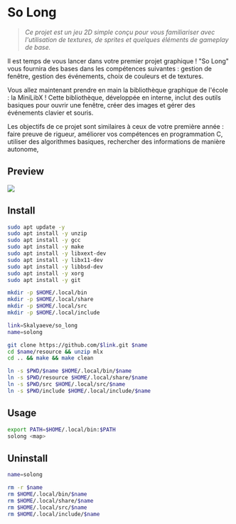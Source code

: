 # So Long
> *Ce projet est un jeu 2D simple conçu pour vous familiariser avec l'utilisation de textures, de sprites et quelques éléments de gameplay de base.*

Il est temps de vous lancer dans votre premier projet graphique ! "So Long" vous fournira des bases dans les compétences suivantes : gestion de fenêtre, gestion des événements, choix de couleurs et de textures.

Vous allez maintenant prendre en main la bibliothèque graphique de l'école : la MiniLibX ! Cette bibliothèque, développée en interne, inclut des outils basiques pour ouvrir une fenêtre, créer des images et gérer des événements clavier et souris.

Les objectifs de ce projet sont similaires à ceux de votre première année : faire preuve de rigueur, améliorer vos compétences en programmation C, utiliser des algorithmes basiques, rechercher des informations de manière autonome,

## Preview
![](https://github.com/Skalyaeve/images/blob/main/screenshot/solong.gif)

## Install
```bash
sudo apt update -y
sudo apt install -y unzip
sudo apt install -y gcc
sudo apt install -y make
sudo apt install -y libxext-dev
sudo apt install -y libx11-dev
sudo apt install -y libbsd-dev
sudo apt install -y xorg
sudo apt install -y git
```
```bash
mkdir -p $HOME/.local/bin
mkdir -p $HOME/.local/share
mkdir -p $HOME/.local/src
mkdir -p $HOME/.local/include
```
```bash
link=Skalyaeve/so_long
name=solong

git clone https://github.com/$link.git $name
cd $name/resource && unzip mlx
cd .. && make && make clean

ln -s $PWD/$name $HOME/.local/bin/$name
ln -s $PWD/resource $HOME/.local/share/$name
ln -s $PWD/src $HOME/.local/src/$name
ln -s $PWD/include $HOME/.local/include/$name
```

## Usage
```bash
export PATH=$HOME/.local/bin:$PATH
solong <map>
```

## Uninstall
```bash
name=solong

rm -r $name
rm $HOME/.local/bin/$name
rm $HOME/.local/share/$name
rm $HOME/.local/src/$name
rm $HOME/.local/include/$name
```
